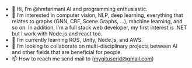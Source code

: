 - 👋 Hi, I’m @hmfarimani AI and programming enthusiastic.
- 👀 I’m interested in computer vision, NLP, deep learning, everything that relates to graphs (GNN, CRF, Scene Graphs, ...), machine learning, and so on.
 In addition, I'm a full stack web developer, my first interest is .NET but I work with Node.js and react too. 
- 🌱 I’m currently learning ROS, Unity, Node.js, and AWS.
- 💞️ I’m looking to collaborate on multi-disciplinary projects between AI and other fields that are beneficial for people.
- 📫 How to reach me send mail to (mygituserid@gmail.com)

<!---
hmfarimani/hmfarimani is a ✨ special ✨ repository because its `README.md` (this file) appears on your GitHub profile.
You can click the Preview link to take a look at your changes.
--->
